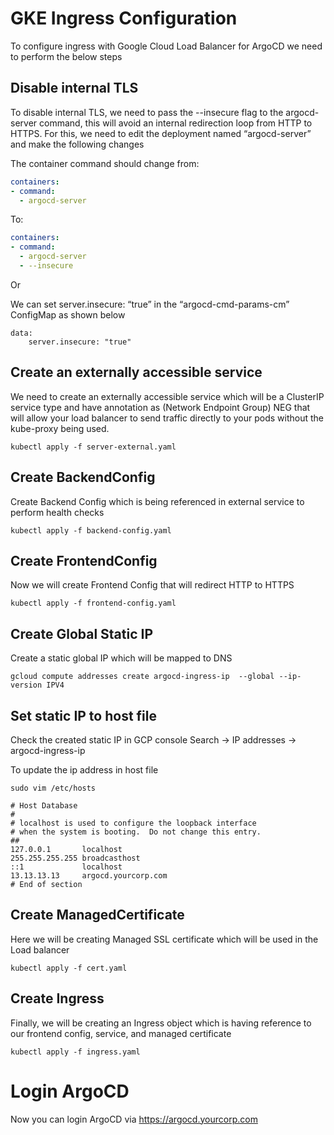 # GKE Ingress Configuration
To configure ingress with Google Cloud Load Balancer for ArgoCD we need to perform the below steps  

## Disable internal TLS
To disable internal TLS, we need to pass the --insecure flag to the argocd-server command, this will avoid an internal redirection loop from HTTP to HTTPS. For this, we need to edit the deployment named “argocd-server” and make the following changes  

The container command should change from:
```yaml
containers:
- command:
  - argocd-server
```

To:
```yaml
containers:
- command:
  - argocd-server
  - --insecure
```

Or

We can set server.insecure: “true” in the “argocd-cmd-params-cm” ConfigMap as shown below  

```
data:
    server.insecure: "true"
```

## Create an externally accessible service
We need to create an externally accessible service which will be a ClusterIP service type and have annotation as (Network Endpoint Group) NEG that will allow your load balancer to send traffic directly to your pods without the kube-proxy being used.

```
kubectl apply -f server-external.yaml
```

## Create BackendConfig
Create Backend Config which is being referenced in external service to perform health checks  
```
kubectl apply -f backend-config.yaml
```

## Create FrontendConfig
Now we will create Frontend Config that will redirect HTTP to HTTPS  
```
kubectl apply -f frontend-config.yaml
```
## Create Global Static IP
Create a static global IP which will be mapped to DNS
```
gcloud compute addresses create argocd-ingress-ip  --global --ip-version IPV4
```
## Set static IP to host file
Check the created static IP in GCP console
Search -> IP addresses -> argocd-ingress-ip

To update the ip address in host file
```
sudo vim /etc/hosts
```

```
# Host Database
#
# localhost is used to configure the loopback interface
# when the system is booting.  Do not change this entry.
##
127.0.0.1       localhost
255.255.255.255 broadcasthost
::1             localhost
13.13.13.13     argocd.yourcorp.com
# End of section
```

## Create ManagedCertificate
Here we will be creating Managed SSL certificate which will be used in the Load balancer  
```
kubectl apply -f cert.yaml
```

## Create Ingress
Finally, we will be creating an Ingress object which is having reference to our frontend config, service, and managed certificate  
```
kubectl apply -f ingress.yaml
```

# Login ArgoCD
Now you can login ArgoCD via https://argocd.yourcorp.com